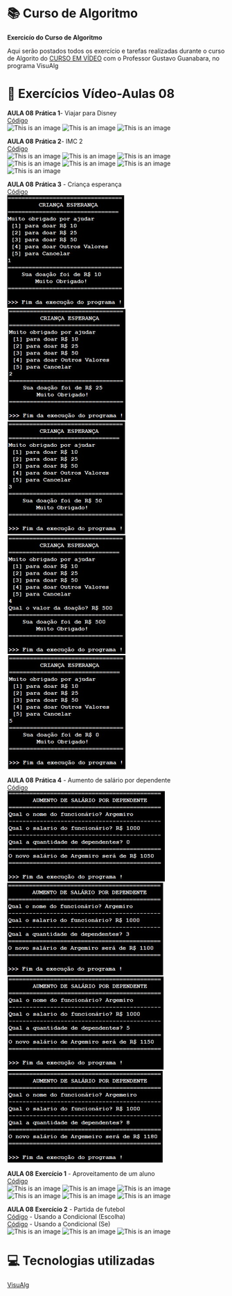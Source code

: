 # :books: Curso de Algoritmo
**Exercicío do Curso de Algoritmo**

 Aqui serão postados todos os exercício e tarefas realizadas durante o curso de Algorito do [CURSO EM VÍDEO](https://www.youtube.com/watch?v=8mei6uVttho&list=PLHz_AreHm4dmSj0MHol_aoNYCSGFqvfXV) com o Professor Gustavo Guanabara, no programa VisuAlg
 
 # :page_with_curl: Exercícios Vídeo-Aulas 08
 **AULA 08**
 **Prática 1**- Viajar para Disney<br/> 
 [Código](https://github.com/ArgemiroC/Curso-de-Algoritmo/blob/main/Exerc%C3%ADcios%20Aulas/Aula%2008/Aula%2008%20Pr%C3%A1tica%2001(Viajar%20para%20Disney))<br/> 
 ![This is an image](https://github.com/ArgemiroC/Curso-de-Algoritmo/blob/main/Imagens/Aula%2008%20Pr%C3%A1tica%201(Viajar%20para%20Disney)1.jpeg)
 ![This is an image](https://github.com/ArgemiroC/Curso-de-Algoritmo/blob/main/Imagens/Aula%2008%20Pr%C3%A1tica%201(Viajar%20para%20Disney)2.jpeg)
 ![This is an image](https://github.com/ArgemiroC/Curso-de-Algoritmo/blob/main/Imagens/Aula%2008%20Pr%C3%A1tica%201(Viajar%20para%20Disney)3.jpeg)<br/>
 
 **AULA 08**
 **Prática 2**- IMC 2<br/>
 [Código](https://github.com/ArgemiroC/Curso-de-Algoritmo/blob/main/Exerc%C3%ADcios%20Aulas/Aula%2008/Aula%2008%20Pr%C3%A1tica%202(IMC%202))<br/>
 ![This is an image](https://github.com/ArgemiroC/Curso-de-Algoritmo/blob/main/Imagens/Aula%2008%20Pr%C3%A1tica%202(IMC%202)1.jpeg)
 ![This is an image](https://github.com/ArgemiroC/Curso-de-Algoritmo/blob/main/Imagens/Aula%2008%20Pr%C3%A1tica%202(IMC%202)2.jpeg)
 ![This is an image](https://github.com/ArgemiroC/Curso-de-Algoritmo/blob/main/Imagens/Aula%2008%20Pr%C3%A1tica%202(IMC%202)3.jpeg)<br/>
 ![This is an image](https://github.com/ArgemiroC/Curso-de-Algoritmo/blob/main/Imagens/Aula%2008%20Pr%C3%A1tica%202(IMC%202)4.jpeg)
 ![This is an image](https://github.com/ArgemiroC/Curso-de-Algoritmo/blob/main/Imagens/Aula%2008%20Pr%C3%A1tica%202(IMC%202)5.jpeg)
 ![This is an image](https://github.com/ArgemiroC/Curso-de-Algoritmo/blob/main/Imagens/Aula%2008%20Pr%C3%A1tica%202(IMC%202)6.jpeg)
 ![This is an image](https://github.com/ArgemiroC/Curso-de-Algoritmo/blob/main/Imagens/Aula%2008%20Pr%C3%A1tica%202(IMC%202)7.jpeg)<br/>

 **AULA 08**
 **Prática 3** - Criança esperança<br/>
 [Código](https://github.com/ArgemiroC/Curso-de-Algoritmo/blob/main/Exerc%C3%ADcios%20Aulas/Aula%2008/Aula%2008%20Pr%C3%A1tica%203(Crian%C3%A7a%20Esperan%C3%A7a))<br/>
 ![This is an image](https://github.com/ArgemiroC/Curso-de-Algoritmo/blob/main/Imagens/Aula%2008%20Pr%C3%A1tica%203(Crian%C3%A7a%20espera%C3%A7a)1.jpeg)
 ![This is an image](https://github.com/ArgemiroC/Curso-de-Algoritmo/blob/main/Imagens/Aula%2008%20Pr%C3%A1tica%203(Crian%C3%A7a%20espera%C3%A7a)2.jpeg)
 ![This is an image](https://github.com/ArgemiroC/Curso-de-Algoritmo/blob/main/Imagens/Aula%2008%20Pr%C3%A1tica%203(Crian%C3%A7a%20espera%C3%A7a)3.jpeg)
 ![This is an image](https://github.com/ArgemiroC/Curso-de-Algoritmo/blob/main/Imagens/Aula%2008%20Pr%C3%A1tica%203(Crian%C3%A7a%20espera%C3%A7a)4.jpeg)
 ![This is an image](https://github.com/ArgemiroC/Curso-de-Algoritmo/blob/main/Imagens/Aula%2008%20Pr%C3%A1tica%203(Crian%C3%A7a%20espera%C3%A7a)5.jpeg)
 
 **AULA 08**
 **Prática 4** - Aumento de salário por dependente<br/>
 [Código](https://github.com/ArgemiroC/Curso-de-Algoritmo/blob/main/Exerc%C3%ADcios%20Aulas/Aula%2008/Aula%2008%20Pr%C3%A1tica%204(Aumento%20de%20sal%C3%A1rio%20por%20dependente))<br/>
 ![This is an image](https://github.com/ArgemiroC/Curso-de-Algoritmo/blob/main/Imagens/Aula%2008%20Pr%C3%A1tica%204(Aumento%20de%20Sal%C3%A1rio%20por%20dependente)1.jpeg)
 ![This is an image](https://github.com/ArgemiroC/Curso-de-Algoritmo/blob/main/Imagens/Aula%2008%20Pr%C3%A1tica%204(Aumento%20de%20Sal%C3%A1rio%20por%20dependente)2.jpeg)
 ![This is an image](https://github.com/ArgemiroC/Curso-de-Algoritmo/blob/main/Imagens/Aula%2008%20Pr%C3%A1tica%204(Aumento%20de%20Sal%C3%A1rio%20por%20dependente)3.jpeg)
 ![This is an image](https://github.com/ArgemiroC/Curso-de-Algoritmo/blob/main/Imagens/Aula%2008%20Pr%C3%A1tica%204(Aumento%20de%20Sal%C3%A1rio%20por%20dependente)4.jpeg)
 
 **AULA 08**
 **Exercício 1** - Aproveitamento de um aluno<br/>
 [Código](https://github.com/ArgemiroC/Curso-de-Algoritmo/blob/main/Exerc%C3%ADcios%20Aulas/Aula%2008/Aula%2008%20Exerc%C3%ADcio%201(Aproveitamento%20de%20um%20aluno))<br/>
 ![This is an image](https://github.com/ArgemiroC/Curso-de-Algoritmo/blob/main/Imagens/Aula%2008%20Exerc%C3%ADcio%201(Aproveitmento%20de%20um%20aluno)1.jpeg)
 ![This is an image](https://github.com/ArgemiroC/Curso-de-Algoritmo/blob/main/Imagens/Aula%2008%20Exerc%C3%ADcio%201(Aproveitmento%20de%20um%20aluno)2.jpeg)
 ![This is an image](https://github.com/ArgemiroC/Curso-de-Algoritmo/blob/main/Imagens/Aula%2008%20Exerc%C3%ADcio%201(Aproveitmento%20de%20um%20aluno)3.jpeg)
 ![This is an image](https://github.com/ArgemiroC/Curso-de-Algoritmo/blob/main/Imagens/Aula%2008%20Exerc%C3%ADcio%201(Aproveitmento%20de%20um%20aluno)4.jpeg)
 ![This is an image](https://github.com/ArgemiroC/Curso-de-Algoritmo/blob/main/Imagens/Aula%2008%20Exerc%C3%ADcio%201(Aproveitmento%20de%20um%20aluno)5.jpeg)
 ![This is an image](https://github.com/ArgemiroC/Curso-de-Algoritmo/blob/main/Imagens/Aula%2008%20Exerc%C3%ADcio%201(Aproveitmento%20de%20um%20aluno)6.jpeg)
 
 **AULA 08**
 **Exercício 2** - Partida de futebol<br/>
 [Código](https://github.com/ArgemiroC/Curso-de-Algoritmo/blob/main/Exerc%C3%ADcios%20Aulas/Aula%2008/Aula%2008%20Exerc%C3%ADcio%202(Partida%20de%20futebol%20-%20Escolha)) - Usando a Condicional (Escolha)<br/>
 [Código](https://github.com/ArgemiroC/Curso-de-Algoritmo/blob/main/Exerc%C3%ADcios%20Aulas/Aula%2008/Aula%2008%20Exerc%C3%ADcio%202(Partida%20de%20futebol%20-%20Se)) - Usando a Condicional (Se)<br/>
 ![This is an image](https://github.com/ArgemiroC/Curso-de-Algoritmo/blob/main/Imagens/Aula%2008%20Exerc%C3%ADcio%202(Partida%20de%20Futebol%20-%20Escolha)1.jpeg)
 ![This is an image](https://github.com/ArgemiroC/Curso-de-Algoritmo/blob/main/Imagens/Aula%2008%20Exerc%C3%ADcio%202(Partida%20de%20Futebol%20-%20Escolha)2.jpeg)
 ![This is an image](https://github.com/ArgemiroC/Curso-de-Algoritmo/blob/main/Imagens/Aula%2008%20Exerc%C3%ADcio%202(Partida%20de%20Futebol%20-%20Escolha)3.jpeg)
 
# :computer: Tecnologias utilizadas

[VisuAlg](https://visualg3.com.br/)

